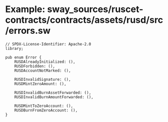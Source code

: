 # Example: sway_sources/ruscet-contracts/contracts/assets/rusd/src/errors.sw

```sway
// SPDX-License-Identifier: Apache-2.0
library;

pub enum Error {
    RUSDAlreadyInitialized: (),
    RUSDForbidden: (),
    RUSDAccountNotMarked: (),

    RUSDInvalidSignature: (),
    RUSDMintZeroAmount: (),

    RUSDInvalidBurnAssetForwarded: (),
    RUSDInvalidBurnAmountForwarded: (),

    RUSDMintToZeroAccount: (),
    RUSDBurnFromZeroAccount: (),
}
```

